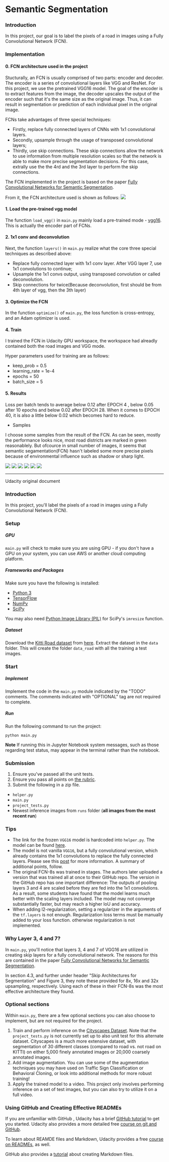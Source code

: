 # Semantic Segmentation
### Introduction
In this project, our goal is to label the pixels of a road in images using a Fully Convolutional Network (FCN).

### Implementation

#### 0. FCN architecture used in the project
Stucturally, an FCN is usually comprised of two parts: encoder and decoder. The encoder is a series of convolutional layers like VGG and
ResNet. For this project, we use the pretrained VGG16 model. The goal of the encoder is to extract features from the image, the decoder upscales the output of the encoder such that it's the same size as the original image. Thus, it can result in segmentation or prediction
of each individual pixel in the original image.

FCNs take advantages of three special techniques:
* Firstly, replace fully connected layers of CNNs with 1x1 convolutional layers. 
* Secondly, upsample through the usage of transposed convolutional layers; 
* Thirdly, use skip connections. These skip connections allow the network to use information from multiple resolution scales so that the   network is able to make more precise segmentation decisions. For this case, extrally use the the 4rd and the 3rd layer to perform the skip 
  connections.

The FCN implemented in the project is based on the paper [Fully Convolutional Networks for Semantic Segmentation](https://arxiv.org/abs/1605.06211).

From it, the FCN architecture used is shown as follows:
<img src="./Images/FCN8s.png">

#### 1. Load the pre-trained vgg model

The function `load_vgg()` in `main.py` mainly load a pre-trained mode - [vgg16](https://s3-us-west-1.amazonaws.com/udacity-selfdrivingcar/vgg.zip). This is actually the encoder part of FCNs.

#### 2. 1x1 conv and deconvolution
Next, the function `layers()` in `main.py` realize what the core three special techniques as described above:
* Replace fully connected layer with 1x1 conv layer. After VGG layer 7, use 1x1 convolutions to continue;
* Upsample the 1x1 convs output, using transposed convolution or called deconvolution.
* Skip connections for twice(Because deconvolution, first should be from 4th layer of vgg, then the 3th layer)

#### 3. Optimize the FCN

In the function `optimize()` of `main.py`, the loss function is cross-entropy, and an Adam optimizer is used.

#### 4. Train
I trained the FCN in Udacity GPU workspace, the workspace had alreadly contained both the road images and VGG mode.

Hyper parameters used for training are as follows:
* keep_prob = 0.5
* learning_rate = 1e-4
* epochs = 50
* batch_size = 5

#### 5. Results
Loss per batch tends to average below 0.12 after EPOCH 4 , below 0.05 after 10 epochs and below 0.02 after EPOCH 28. When it comes to
EPOCH 40, it is also a little below 0.02 which becomes hard to reduce.

* Samples

I choose some samples from the result of the FCN. As can be seen, mostly the performance looks nice, most road districts are marked in
green reasonablely. But ofcource in small number of images, it seems that semantic segamentation(FCN) hasn't labeled some more precise pixels because of environmental influence such as shadow or sharp light.

   <img src="./runs/um_000000.png">
    <img src="./runs/um_000078.png">
	 <img src="./runs/um_000087.png">
	  <img src="./runs/umm_000000.png">
	    <img src="./runs/uu_000022.png">
		 <img src="./runs/uu_000077.png">



------
Udacity original document

### Introduction
In this project, you'll label the pixels of a road in images using a Fully Convolutional Network (FCN).
### Setup
##### GPU
`main.py` will check to make sure you are using GPU - if you don't have a GPU on your system, you can use AWS or another cloud computing platform.
##### Frameworks and Packages
Make sure you have the following is installed:
 - [Python 3](https://www.python.org/)
 - [TensorFlow](https://www.tensorflow.org/)
 - [NumPy](http://www.numpy.org/)
 - [SciPy](https://www.scipy.org/)

You may also need [Python Image Library (PIL)](https://pillow.readthedocs.io/) for SciPy's `imresize` function.

##### Dataset
Download the [Kitti Road dataset](http://www.cvlibs.net/datasets/kitti/eval_road.php) from [here](http://www.cvlibs.net/download.php?file=data_road.zip).  Extract the dataset in the `data` folder.  This will create the folder `data_road` with all the training a test images.

### Start
##### Implement
Implement the code in the `main.py` module indicated by the "TODO" comments.
The comments indicated with "OPTIONAL" tag are not required to complete.
##### Run
Run the following command to run the project:
```
python main.py
```
**Note** If running this in Jupyter Notebook system messages, such as those regarding test status, may appear in the terminal rather than the notebook.

### Submission
1. Ensure you've passed all the unit tests.
2. Ensure you pass all points on [the rubric](https://review.udacity.com/#!/rubrics/989/view).
3. Submit the following in a zip file.
 - `helper.py`
 - `main.py`
 - `project_tests.py`
 - Newest inference images from `runs` folder  (**all images from the most recent run**)
 
### Tips
- The link for the frozen `VGG16` model is hardcoded into `helper.py`.  The model can be found [here](https://s3-us-west-1.amazonaws.com/udacity-selfdrivingcar/vgg.zip).
- The model is not vanilla `VGG16`, but a fully convolutional version, which already contains the 1x1 convolutions to replace the fully connected layers. Please see this [post](https://s3-us-west-1.amazonaws.com/udacity-selfdrivingcar/forum_archive/Semantic_Segmentation_advice.pdf) for more information.  A summary of additional points, follow. 
- The original FCN-8s was trained in stages. The authors later uploaded a version that was trained all at once to their GitHub repo.  The version in the GitHub repo has one important difference: The outputs of pooling layers 3 and 4 are scaled before they are fed into the 1x1 convolutions.  As a result, some students have found that the model learns much better with the scaling layers included. The model may not converge substantially faster, but may reach a higher IoU and accuracy. 
- When adding l2-regularization, setting a regularizer in the arguments of the `tf.layers` is not enough. Regularization loss terms must be manually added to your loss function. otherwise regularization is not implemented.

### Why Layer 3, 4 and 7?
In `main.py`, you'll notice that layers 3, 4 and 7 of VGG16 are utilized in creating skip layers for a fully convolutional network. The reasons for this are contained in the paper [Fully Convolutional Networks for Semantic Segmentation](https://arxiv.org/pdf/1605.06211.pdf).

In section 4.3, and further under header "Skip Architectures for Segmentation" and Figure 3, they note these provided for 8x, 16x and 32x upsampling, respectively. Using each of these in their FCN-8s was the most effective architecture they found. 

### Optional sections
Within `main.py`, there are a few optional sections you can also choose to implement, but are not required for the project.

1. Train and perform inference on the [Cityscapes Dataset](https://www.cityscapes-dataset.com/). Note that the `project_tests.py` is not currently set up to also unit test for this alternate dataset. Cityscapes is a much more extensive dataset, with segmentation of 30 different classes (compared to road vs. not road on KITTI) on either 5,000 finely annotated images or 20,000 coarsely annotated images.
2. Add image augmentation. You can use some of the augmentation techniques you may have used on Traffic Sign Classification or Behavioral Cloning, or look into additional methods for more robust training!
3. Apply the trained model to a video. This project only involves performing inference on a set of test images, but you can also try to utilize it on a full video.
 
### Using GitHub and Creating Effective READMEs
If you are unfamiliar with GitHub , Udacity has a brief [GitHub tutorial](http://blog.udacity.com/2015/06/a-beginners-git-github-tutorial.html) to get you started. Udacity also provides a more detailed free [course on git and GitHub](https://www.udacity.com/course/how-to-use-git-and-github--ud775).

To learn about REAMDE files and Markdown, Udacity provides a free [course on READMEs](https://www.udacity.com/courses/ud777), as well. 

GitHub also provides a [tutorial](https://guides.github.com/features/mastering-markdown/) about creating Markdown files.
